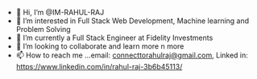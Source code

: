 - 👋 Hi, I’m @IM-RAHUL-RAJ
- 👀 I’m interested in Full Stack Web Development, Machine learning and Problem Solving
- 🌱 I’m currently a Full Stack Engineer at Fidelity Investments 
- 💞️ I’m looking to collaborate and learn more n more
- 📫 How to reach me ...email: connecttorahulraj@gmail.com, Linked in: https://www.linkedin.com/in/rahul-raj-3b6b45113/

<!---
IM-RAHUL-RAJ/IM-RAHUL-RAJ is a ✨ special ✨ repository because its `README.md` (this file) appears on your GitHub profile.
You can click the Preview link to take a look at your changes.
--->
